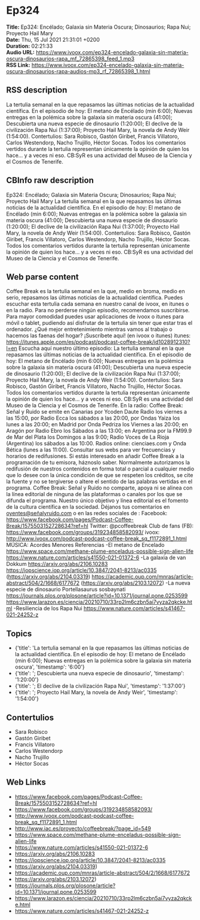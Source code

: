 # Ep324  
**Title:** Ep324: Encélado; Galaxia sin Materia Oscura; Dinosaurios; Rapa Nui; Proyecto Hail Mary  
**Date:** Thu, 15 Jul 2021 21:31:01 +0200  
**Duration:** 02:21:33  
**Audio URL:** https://www.ivoox.com/ep324-encelado-galaxia-sin-materia-oscura-dinosaurios-rapa_mf_72865398_feed_1.mp3  
**RSS Link:** https://www.ivoox.com/ep324-encelado-galaxia-sin-materia-oscura-dinosaurios-rapa-audios-mp3_rf_72865398_1.html  

## RSS description
La tertulia semanal en la que repasamos las últimas noticias de la actualidad científica. En el episodio de hoy: El metano de Encélado (min 6:00); Nuevas entregas en la polémica sobre la galaxia sin materia oscura (41:00); Descubierta una nueva especie de dinosaurio (1:20:00); El declive de la civilización Rapa Nui (1:37:00); Proyecto Hail Mary, la novela de Andy Weir (1:54:00). Contertulios: Sara Robisco, Gastón Giribet, Francis Villatoro, Carlos Westendorp, Nacho Trujillo, Héctor Socas. Todos los comentarios vertidos durante la tertulia representan únicamente la opinión de quien los hace... y a veces ni eso. CB:SyR es una actividad del Museo de la Ciencia y el Cosmos de Tenerife.

## CBInfo raw description
Ep324: Encélado; Galaxia sin Materia Oscura; Dinosaurios; Rapa Nui; Proyecto Hail Mary
La tertulia semanal en la que repasamos las últimas noticias de la actualidad científica. En el episodio de hoy: El metano de Encélado (min 6:00); Nuevas entregas en la polémica sobre la galaxia sin materia oscura (41:00); Descubierta una nueva especie de dinosaurio (1:20:00); El declive de la civilización Rapa Nui (1:37:00); Proyecto Hail Mary, la novela de Andy Weir (1:54:00). Contertulios: Sara Robisco, Gastón Giribet, Francis Villatoro, Carlos Westendorp, Nacho Trujillo, Héctor Socas. Todos los comentarios vertidos durante la tertulia representan únicamente la opinión de quien los hace... y a veces ni eso. CB:SyR es una actividad del Museo de la Ciencia y el Cosmos de Tenerife.


## Web parse content
Coffee Break es la tertulia semanal en la que, medio en broma, medio en serio, repasamos las últimas noticias de la actualidad científica. Puedes escuchar esta tertulia cada semana en nuestro canal de ivoox, en itunes o en la radio. Para no perderse ningún episodio, recomendamos suscribirse. Para mayor comodidad puedes usar aplicaciones de ivoox o itunes para móvil o tablet, pudiendo así disfrutar de la tertulia sin tener que estar tras el ordenador. ¿Qué mejor entretenimiento mientras vamos al trabajo o hacemos las faenas del hogar? ¡Suscríbete aquí! (en ivoox o itunes) itunes: https://itunes.apple.com/es/podcast/podcast-coffee-break/id1028912310?l=en Escucha aquí nuestro último episodio: La tertulia semanal en la que repasamos las últimas noticias de la actualidad científica. En el episodio de hoy: El metano de Encélado (min 6:00); Nuevas entregas en la polémica sobre la galaxia sin materia oscura (41:00); Descubierta una nueva especie de dinosaurio (1:20:00); El declive de la civilización Rapa Nui (1:37:00); Proyecto Hail Mary, la novela de Andy Weir (1:54:00). Contertulios: Sara Robisco, Gastón Giribet, Francis Villatoro, Nacho Trujillo, Héctor Socas. Todos los comentarios vertidos durante la tertulia representan únicamente la opinión de quien los hace… y a veces ni eso. CB:SyR es una actividad del Museo de la Ciencia y el Cosmos de Tenerife. En la radio: Coffee Break: Señal y Ruido se emite en Canarias por Ycoden Daute Radio los viernes a las 15:00, por Radio Ecca los sábados a las 20:00, por Ondas Yaiza los lunes a las 20:00; en Madrid por Onda Pedriza los Viernes a las 20:00; en Aragón por Radio Ebro los Sábados a las 13:00; en Argentina por la FM99.9 de Mar del Plata los Domingos a las 9:00; Radio Voces de La Rioja (Argentina) los sábados a las 10:00. Radios online: cienciaes.com y Onda Bética (lunes a las 11:00). Consultar sus webs para ver frecuencias y horarios de redifusiones. Si estás interesado en añadir Coffee Break a la programación de tu emisora, háznoslo saber. Normalmente autorizamos la redifusión de nuestros contenidos en forma total o parcial a cualquier medio que lo desee con la única condición de que se respeten los créditos, se cite la fuente y no se tergiverse o altere el sentido de las palabras vertidas en el programa. Coffee Break: Señal y Ruido no comparte, apoya ni se alinea con la línea editorial de ninguna de las plataformas o canales por los que se difunda el programa. Nuestro único objetivo y línea editorial es el fomento de la cultura científica en la sociedad. Déjanos tus comentarios en oyentes@señalyruido.com o en las redes sociales de : Facebook: https://www.facebook.com/pages/Podcast-Coffee-Break/1575503152728634?ref=hl Twitter: @pcoffeebreak Club de fans (FB): https://www.facebook.com/groups/319234858582093/ ivoox: http://www.ivoox.com/podcast-podcast-coffee-break_sq_f1172891_1.html MÚSICA: Acordes Menores Referencias -El metano de Encelado https://www.space.com/methane-plume-enceladus-possible-sign-alien-life https://www.nature.com/articles/s41550-021-01372-6 -La galaxia de van Dokkum https://arxiv.org/abs/2106.10283 https://iopscience.iop.org/article/10.3847/2041-8213/ac0335 (https://arxiv.org/abs/2104.03319) https://academic.oup.com/mnras/article-abstract/504/2/1668/6177672 (https://arxiv.org/abs/2103.12072) -La nueva especie de dinosaurio Portellasaurus sosbaynati https://journals.plos.org/plosone/article?id=10.1371/journal.pone.0253599 https://www.larazon.es/ciencia/20210710/33rp2lm6czbn5ai7vyza2qkcke.html -Resiliencia de los Rapa Nui https://www.nature.com/articles/s41467-021-24252-z

## Topics
- {'title': 'La tertulia semanal en la que repasamos las últimas noticias de la actualidad científica. En el episodio de hoy: El metano de Encélado (min 6:00); Nuevas entregas en la polémica sobre la galaxia sin materia oscura', 'timestamp': '6:00'}
- {'title': '; Descubierta una nueva especie de dinosaurio', 'timestamp': '1:20:00'}
- {'title': '; El declive de la civilización Rapa Nui', 'timestamp': '1:37:00'}
- {'title': '; Proyecto Hail Mary, la novela de Andy Weir', 'timestamp': '1:54:00'}
## Contertulios
- Sara Robisco
- Gastón Giribet
- Francis Villatoro
- Carlos Westendorp
- Nacho Trujillo
- Héctor Socas
## Web Links
- https://www.facebook.com/pages/Podcast-Coffee-Break/1575503152728634?ref=hl
- https://www.facebook.com/groups/319234858582093/
- http://www.ivoox.com/podcast-podcast-coffee-break_sq_f1172891_1.html
- http://www.iac.es/proyecto/coffeebreak/?page_id=549
- https://www.space.com/methane-plume-enceladus-possible-sign-alien-life
- https://www.nature.com/articles/s41550-021-01372-6
- https://arxiv.org/abs/2106.10283
- https://iopscience.iop.org/article/10.3847/2041-8213/ac0335
- https://arxiv.org/abs/2104.03319)
- https://academic.oup.com/mnras/article-abstract/504/2/1668/6177672
- https://arxiv.org/abs/2103.12072)
- https://journals.plos.org/plosone/article?id=10.1371/journal.pone.0253599
- https://www.larazon.es/ciencia/20210710/33rp2lm6czbn5ai7vyza2qkcke.html
- https://www.nature.com/articles/s41467-021-24252-z